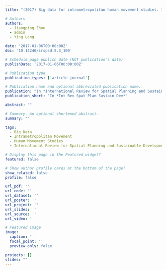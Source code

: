 ```yaml
---
title: "(2017) Big data for intrametropolitan human movement studies. International Review for Spatial Planning and Sustainable Development, 5(3), pp. 100-115"

# Authors
authors:
  - Jiangping Zhou
  - admin
  - Ying Long

date: '2017-01-06T00:00:00Z'
doi: '10.14246/irspsd.5.3_100'

# Schedule page publish date (NOT publication's date).
publishDate: '2017-01-06T00:00:00Z'

# Publication type.
publication_types: ['article-journal']

# Publication name and optional abbreviated publication name.
publication: "In *International Review for Spatial Planning and Sustainable Development*"
publication_short: "In *Int Rev Spat Plan Sustain Dev*"

abstract: ""

# Summary. An optional shortened abstract.
summary: ""

tags:
  - Big Data
  - Intrametropolitan Movement
  - Human Movement Studies
  - International Review for Spatial Planning and Sustainable Development

# Display this page in the Featured widget?
featured: false

# Show author profile cards at the bottom of the page?
show_related: false
profile: false

url_pdf: ''
url_code: ''
url_dataset: ''
url_poster: ''
url_project: ''
url_slides: ''
url_source: ''
url_video: ''

# Featured image
image:
  caption: ''
  focal_point: ''
  preview_only: false

projects: []
slides: ""
---
```

